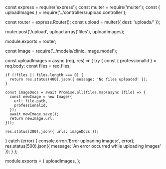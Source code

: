 const express = require('express');
const multer = require('multer');
const { uploadImages } = require('../controllers/upload.controller');

const router = express.Router();
const upload = multer({ dest: 'uploads/' });

router.post('/upload', upload.array('files'), uploadImages);

module.exports = router;



const Image = require('../models/clinic_image.model');

const uploadImages = async (req, res) => {
  try {
    const { professionalId } = req.body;
    const files = req.files;

    if (!files || files.length === 0) {
      return res.status(400).json({ message: 'No files uploaded' });
    }

    const imageDocs = await Promise.all(files.map(async (file) => {
      const newImage = new Image({
        url: file.path,
        professionalId,
      });
      await newImage.save();
      return newImage.url;
    }));

    res.status(200).json({ urls: imageDocs });
  } catch (error) {
    console.error('Error uploading images:', error);
    res.status(500).json({ message: 'An error occurred while uploading images' });
  }
};

module.exports = {
  uploadImages,
};